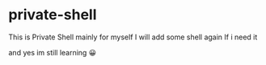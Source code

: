 # private-shell
This is Private Shell mainly for myself
I will add some shell again If i need it

and yes im still learning :grinning:
